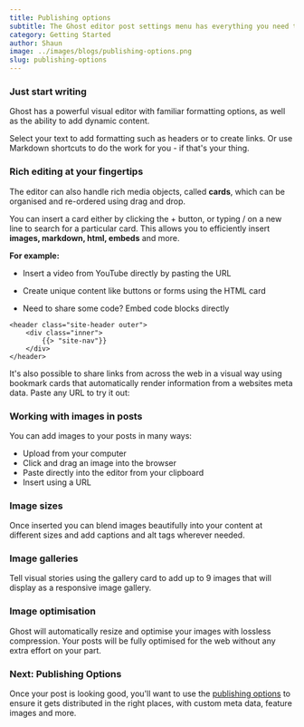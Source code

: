 ```yaml
---
title: Publishing options
subtitle: The Ghost editor post settings menu has everything you need to fully optimise and distribute your content effectively.
category: Getting Started
author: Shaun
image: ../images/blogs/publishing-options.png
slug: publishing-options
---
```


### Just start writing

Ghost has a powerful visual editor with familiar formatting options, as well as the ability to add dynamic content.

Select your text to add formatting such as headers or to create links. Or use Markdown shortcuts to do the work for you - if that's your thing.

### Rich editing at your fingertips

The editor can also handle rich media objects, called **cards**, which can be organised and re-ordered using drag and drop.

You can insert a card either by clicking the + button, or typing / on a new line to search for a particular card. This allows you to efficiently insert **images, markdown, html, embeds** and more.

**For example:**

- Insert a video from YouTube directly by pasting the URL

- Create unique content like buttons or forms using the HTML card

- Need to share some code? Embed code blocks directly

```
<header class="site-header outer">
    <div class="inner">
        {{> "site-nav"}}
    </div>
</header>
```

It's also possible to share links from across the web in a visual way using bookmark cards that automatically render information from a websites meta data. Paste any URL to try it out:

### Working with images in posts

You can add images to your posts in many ways:

- Upload from your computer
- Click and drag an image into the browser
- Paste directly into the editor from your clipboard
- Insert using a URL

### Image sizes

Once inserted you can blend images beautifully into your content at different sizes and add captions and alt tags wherever needed.

### Image galleries

Tell visual stories using the gallery card to add up to 9 images that will display as a responsive image gallery.

### Image optimisation

Ghost will automatically resize and optimise your images with lossless compression. Your posts will be fully optimised for the web without any extra effort on your part.

### Next: Publishing Options

Once your post is looking good, you'll want to use the [publishing options](https://gatsby.ghost.io/private/?r=%2Fpublishing-options%2F) to ensure it gets distributed in the right places, with custom meta data, feature images and more.
